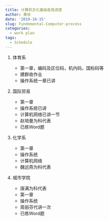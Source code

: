 ```yaml
---
title: 计算机文化基础各班进度
author: 黄俭
date: '2019-10-15'
slug: Fundemental-Computer-process
categories:
  - work plan
tags:
  - Schedule
---
```


1. 体育系
    - 第一章，编码及区位码，机内码，国标码等
    - 建群收作业
    - 操作系统一章已讲
    
1. 国际贸易
    - 第一章
    - 操作系统已讲
    - 计算机网络已讲一节
    - 赵培曼为科代表
    - 已练Word题
    
1. 化学系
    - 第一章
    - 操作系统 
    - 计算机网络
    - 魏远燕为科代表
    
1. 城市学院
    - 唐满为科代表
    - 第一章
    - 操作系统
    - 周丽芬代讲一次
    - 已练Word题
    